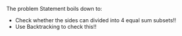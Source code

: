 The problem Statement boils down to:
- Check whether the sides can divided into 4 equal sum subsets!!
- Use Backtracking to check this!!